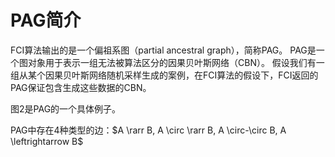 # PAG简介

FCI算法输出的是一个偏祖系图（partial ancestral graph），简称PAG。
PAG是一个图对象用于表示一组无法被算法区分的因果贝叶斯网络（CBN）。
假设我们有一组从某个因果贝叶斯网络随机采样生成的案例，在FCI算法的假设下，FCI返回的PAG保证包含生成这些数据的CBN。

图2是PAG的一个具体例子。

PAG中存在4种类型的边：$A \rarr B, A \circ \rarr B, A \circ-\circ B, A \leftrightarrow B$